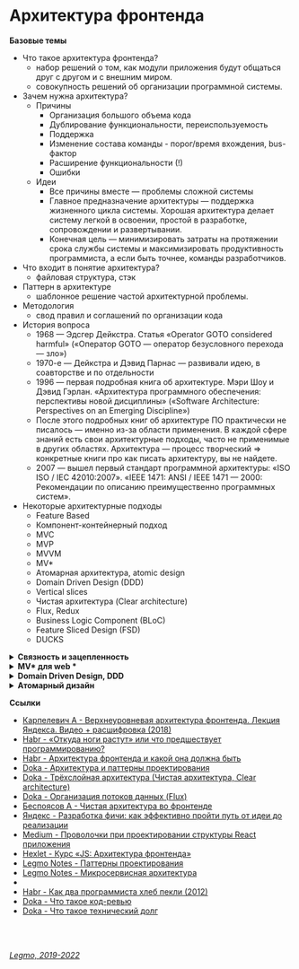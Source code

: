 <h1>Архитектура фронтенда</h1>

**Базовые темы**
- Что такое архитектура фронтенда? 
  - набор решений о том, как модули приложения будут общаться друг с другом и с внешним миром.
  - совокупность решений об организации программной системы.
- Зачем нужна архитектура?
  - Причины
    - Организация большого объема кода
    - Дублирование функциональности, переиспользуемость
    - Поддержка
    - Изменение состава команды - порог/время вхождения, bus-фактор
    - Расширение функциональности (!)
    - Ошибки
  - Идеи
    - Все причины вместе — проблемы сложной системы
    - Главное предназначение архитектуры — поддержка жизненного цикла системы. Хорошая архитектура делает систему легкой в освоении, простой в разработке, сопровождении и развертывании. 
    - Конечная цель — минимизировать затраты на протяжении срока службы системы и максимизировать продуктивность программиста, а если быть точнее, команды разработчиков.
- Что входит в понятие архитектура?
  - файловая структура, стэк
- Паттерн в архитектуре
  - шаблонное решение частой архитектурной проблемы.
- Методология
  - свод правил и соглашений по организации кода
- История вопроса
  - 1968 — Эдсгер Дейкстра. Статья «Operator GOTO considered harmful» («Оператор GOTO — оператор безусловного перехода — зло»)
  - 1970-е — Дейкстра и Дэвид Парнас — развивали идею, в соавторстве и по отдельности
  - 1996 — первая подробная книга об архитектуре. Мэри Шоу и Дэвид Гэрлан. «Архитектура программного обеспечения: перспективы новой дисциплины» («Software Architecture: Perspectives on an Emerging Discipline»)
  - После этого подробных книг об архитектуре ПО практически не писалось — именно из-за области применения. В каждой сфере знаний есть свои архитектурные подходы, часто не применимые в других областях. Архитектура — процесс творческий => конкретные книги про как писать архитектуру, вы не найдете.
  - 2007 — вышел первый стандарт программной архитектуры: «ISO ISO / IEC 42010:2007». «IEEE 1471: ANSI / IEEE 1471 — 2000: Рекомендации по описанию преимущественно программных систем».
- Некоторые архитектурные подходы
  - Feature Based
  - Компонент-контейнерный подход
  - MVC
  - MVP
  - MVVM
  - MV*
  - Атомарная архитектура, atomic design
  - Domain Driven Design (DDD)
  - Vertical slices
  - Чистая архитектура (Clear architecture)
  - Flux, Redux
  - Business Logic Component (BLoC)
  - Feature Sliced Design (FSD)
  - DUCKS

[//]: # (Связность и зацепленность)
<details><summary><b>Связность и зацепленность</b></summary><p>

`Связность` (coupling) — взаимная зависимость модулей между собой.<br> 
Сколько изменений надо внести в модули при изменении другого модуля.<br>
Чем ниже этот показатель — тем лучше.<br>
Плохо кода модули зависят друг от друга — изменили что-то в компоненте User и надо вносить кучу правок в других модулях.

`Зацепленность` (cohesion) — степень общности обязанностей модуля.<br> 
Насколько модуль сфокусирована на решении одной задачи.<br>
Чем выше этот показатель — тем лучше.<br>
Плохо кода модуль решает несколько разных задач (например авторизация и шифрование).

Хорошая архитектура должна обладать низкой связностью, высокой зацепленностью.<br>
`Low coupling, high cohesion`

Ссылки:

- [ООП: некоторые принципы разработки программ на C++](https://statmod.ru/3-5/programming/oop_potapov/index.htm)
- [Как написать аккуратный код? Часть вторая: связность](https://bureau.ru/soviet/20200227/?ysclid=l95u4bmvwd168275487)
- [Medium - Low Coupling и High Cohesion](https://medium.com/german-gorelkin/low-coupling-high-cohesion-d36369fb1be9)
- []()

<br></p>
</details>

[//]: # (MV* для web todo: дополнить)
<details><summary><b>MV* для web *</b></summary><p>

`Model-View-Controller` (Модель-Вид-Контроллер)<br>
Конструкционный шаблон, архитектурный паттерн, концепция. 1979 г<br>
Описывает способ построения структуры приложения, сферы ответственности и взаимодействие каждой из частей в этой
структуре.

Основная идея: нужно чётко разделять ответственность за различное функционирование в наших приложениях.<br>
Делим приложение на 3 основных компонента, каждый отвечает за свои задачи.
Модификация каждого компонента может осуществляться независимо.

- `Model` - обработка данных и логика приложения
- `View` - представление данных пользователю (в любом формате). Пользовательский интерфейс
- `Controller` - обработка действий пользователя, вызов соответствующих ресурсов. Логика управления

Концепция стала популярна благодаря включению в две среды разработки: Struts и Ruby on Rails.

**Model**<br>
Для извлечения и манипуляций данными приложения.<br>
Данные и правила, которые используются для работы с данными.<br>
Содержит логику управления данными.

Только данные, которые должны быть обработаны в соответствии с правилами (дата не может указывать в будущее, e-mail
должен быть в определённом формате, имя не может быть длиннее Х символов, и так далее).

Даёт контроллеру представление данных, которые запросил пользователь (сообщение, страницу книги, фотоальбом, и тому
подобное). Модель данных будет одинаковой, вне зависимости от того, как мы хотим представлять их пользователю (таблицей,
списком...).

**View (Представление, Вид)**<br>
Отвечает за видимое пользователю отображение этих данных.
Применительно к web — формирует отдаваемый сервером браузеру пользователя HTML/CSS.

Обеспечивает различные способы представления данных, которые получены из модели.<br>
Это может быть шаблон, который заполняется данными. Может быть несколько различных view, и контроллер выбирает, какой
подходит наилучшим образом для текущей ситуации.

**Controller**<br>
Управляет всем этим оркестром. Содержит организационную логику.

Обеспечивает связь между пользователем и системой: контролирует ввод данных пользователем и использует модель и
представление для реализации необходимой реакции.

Контроллер может быть устроен так:

- основной котнтроллер - получает все запросы
- он вызывает другие контроллеры - для выполнения действий в зависимости от ситуации.

**Стандартная схема работы:**<br>

- Контроллер получает запрос
- Посылает команду Модели на работу с данными
- В зависимости от ответа Модели Контроллер решает - какое из Представлений вызвать для формирования итогового ответа на
  изначальный Запрос
- Представление по команде Контроллера меняет отображение информации на экране.
- Пользователь взаимодействует с Представлением (кликает по кнопке, например), и тем самым формирует новый запрос к
  Контроллеру

Веб приложение обычно состоит из набора контроллеров, моделей и видов.

**Модификации**<br>
Есть много модификаций шаблона MVC -HMVC (Hierarchical MVC) и другие

**MVC для React & Redux**<br>

- Model = State. Состояние, хранящееся в Redux Store
- View = React компоненты без хуков и своего стейта.
- Controller = Redux (Reducer, Action)

Другой вариант

- Model = Redux
- View = React
- Controller = React-redux. Обёртка, которая принимает стейт, диспатчит ActionCreators и т. При условии, что никаких "
  умных" компонент со своим стейтом и т.д.



**Ссылки**

- [Концепция MVC для чайников](https://ruseller.com/lessons.php?id=666)
- [MVC для веб: проще некуда](https://habr.com/ru/post/181772/)
- [Habr - Честный MVC на React + Redux (2016)](https://habr.com/ru/company/developersoft/blog/305812/)
- [Doka - Архитектурный паттерн MVC ](https://doka.guide/js/architecture-mvc/)
- [Medium - Прощай, Redux (2018)](https://medium.com/devschacht/jack-scott-goodbye-redux-4f11cc3c6af5)

<br></p>
</details>

[//]: # (Domain Driven Design, DDD)
<details><summary><b>Domain Driven Design, DDD</b></summary><p>

`Domain Driven Design` (предметно-ориентированное проектирование) - подход построения моделей программных продуктов.

DDD не связан с технологиями. Это про архитектуру.<br>
Вместо этого речь идет о развитии знаний о бизнесе и использовании технологий для обеспечения ценности.

Книга Эрика Эванса «Предметно-ориентированное проектирование (DDD): структуризация сложных программных систем»<br>
Рекоменация Кузебюрдина (It-Kamasutra)

Программное обеспечение это не только код. Код редко является конечной целью вашей работы. Код это только средства
решения бизнес-задач. Так почему код должен быть на языке отличном от языка бизнеса? DDD подчеркивает что код и бизнес
должны говорить на одном языке. Когда барьер преодолён, нет необходимости в переводе или утомительной синхронизации,
информация не потеряется. Каждый участник влияет на Бизнес-Домен, не только разработчики. Получающееся программное
обеспечение - единственная правда для общего языка.

Три основных понятия:

- Единый Язык (Ubiquitous Language)
- Стратегическое моделирование (Strategic Design)
- Тактическое моделирование (Tactical Design)

Ссылки:

- [Habr - Domain Driven Design на практике](https://habr.com/ru/post/334126/)
- [Domain Driven Design (DDD) - что это такое? И как начать использовать DDD в разработке](https://blog-programmista.ru/post/132-ddd-what-is-it.html)
- [Что можно узнать о Domain Driven Design за 10 минут?](https://itnan.ru/post.php?c=1&p=489352)
- []()

<br></p>
</details>

[//]: # (Атомарный дизайн)
<details><summary><b>Атомарный дизайн</b></summary><p>

Модульная методология для создания библиотек паттернов, простых в поддержке, масштабировании и развитии.<br>
Создание крупных и сложных UI-компонентов из более мелких и простых.

Брэд Фрост, 2016.<br>

5 категорий компонентов:
- `атомы` - неделимы элементы. Кнопка, ссылка, цвет
- `молекулы` - несколько атомов. Строка поиска - текстовое поле + кнопка + пиктограмма + подсказки
- `организмы` - несколько молекул и атомов. Шапка сайта 
- `шаблон` - законченные веб-страницы или экраны приложений (но с тестовым контентом)
- `страницы` - шаблон, заполненный реальным контентом (картинками, текстами и т.д.)

Примеры реализации
- [Storybook](https://storybook.js.org/) - инструмент для разработки и управления библиотекой UI компонентов. Open Source
- [Pattern Lab](https://patternlab.io/) - генератор статических сайтов, использующий методологию атомарного дизайна.

Ссылки:

- [Habr - Атомарный веб-дизайн (2015)](https://habr.com/ru/post/249223/)
- [Брэд Фрост — Атомарный дизайн (перевод)](https://medium.com/%D0%B0%D1%82%D0%BE%D0%BC%D0%B0%D1%80%D0%BD%D1%8B%D0%B9-%D0%B4%D0%B8%D0%B7%D0%B0%D0%B9%D0%BD/atomic-design-foreword-4960ad17bc1a)
- [Всё, что вам нужно знать об атомарном дизайне](https://deadsign.ru/ui/everything-you-need-to-know-about-atomic-design/)

<br></p>
</details>


**Ссылки**

- [Карпелевич А - Верхнеуровневая архитектура фронтенда. Лекция Яндекса. Видео + расшифровка (2018)](https://itnan.ru/post.php?c=1&p=425611)
- [Habr - «Откуда ноги растут» или что предшествует программированию?](https://habr.com/ru/company/otus/blog/493898/)
- [Habr - Архитектура фронтенда и какой она должна быть](https://habr.com/ru/post/667214/)
- [Doka - Архитектура и паттерны проектирования](https://doka.guide/js/architecture-and-design-patterns/)
- [Doka - Трёхслойная архитектура (Чистая архитектура, Clear architecture)](https://doka.guide/js/clean-architecture/)
- [Doka - Организация потоков данных (Flux)](https://doka.guide/js/architecture-data-flow/)
- [Беспоясов А - Чистая архитектура во фронтенде](https://bespoyasov.ru/blog/clean-architecture-on-frontend/)
- [Яндекс - Разработка фичи: как эффективно пройти путь от идеи до реализации](https://academy.yandex.ru/journal/razrabotka-fichi-kak-effektivno-projti-put-ot-idei-do-realizacii)
- [Medium - Проволочки при проектировании структуры React приложения](https://medium.com/@vladimirmorulus/%D0%BF%D1%80%D0%BE%D0%B2%D0%BE%D0%BB%D0%BE%D1%87%D0%BA%D0%B8-%D0%BF%D1%80%D0%B8-%D0%BF%D1%80%D0%BE%D0%B5%D0%BA%D1%82%D0%B8%D1%80%D0%BE%D0%B2%D0%B0%D0%BD%D0%B8%D0%B8-%D1%81%D1%82%D1%80%D1%83%D0%BA%D1%82%D1%83%D1%80%D1%8B-react-%D0%BF%D1%80%D0%B8%D0%BB%D0%BE%D0%B6%D0%B5%D0%BD%D0%B8%D1%8F-609f80105e2c)
- [Hexlet - Курс «JS: Архитектура фронтенда»](https://ru.hexlet.io/courses/js-frontend-architecture)
- [Legmo Notes - Паттерны проектирования](./Pattern.md)
- [Legmo Notes - Микросервисная архитектура](../WebDeveloping/Microservices.md)
- 
- [Habr - Как два программиста хлеб пекли (2012)](https://habr.com/ru/post/153225/)
- [Doka - Что такое код-ревью](https://doka.guide/tools/code-review/)
- [Doka - Что такое технический долг](https://doka.guide/js/technical-debt/)

<br>
<br>

*[Legmo, 2019-2022](https://github.com/Legmo/notes/)*